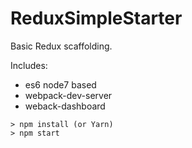 # ReduxSimpleStarter
Basic Redux scaffolding.

Includes:
* es6 node7 based
* webpack-dev-server
* weback-dashboard

```
> npm install (or Yarn)
> npm start
```
